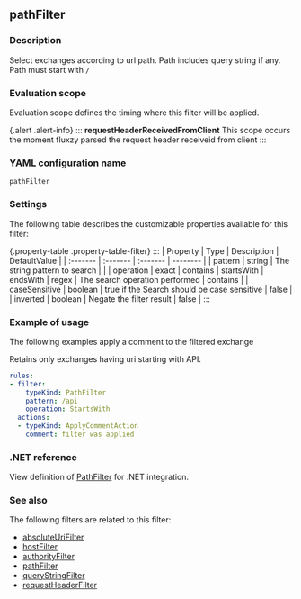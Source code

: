 ## pathFilter

### Description

Select exchanges according to url path. Path includes query string if any. Path must start with `/`

### Evaluation scope

Evaluation scope defines the timing where this filter will be applied. 

{.alert .alert-info}
:::
**requestHeaderReceivedFromClient** This scope occurs the moment fluxzy parsed the request header receiveid from client
:::

### YAML configuration name

    pathFilter

### Settings

The following table describes the customizable properties available for this filter: 

{.property-table .property-table-filter}
:::
| Property | Type | Description | DefaultValue |
| :------- | :------- | :------- | -------- |
| pattern | string | The string pattern to search |  |
| operation | exact \| contains \| startsWith \| endsWith \| regex | The search operation performed | contains |
| caseSensitive | boolean | true if the Search should be case sensitive | false |
| inverted | boolean | Negate the filter result | false |
:::

### Example of usage

The following examples apply a comment to the filtered exchange

Retains only exchanges having uri starting with API.

```yaml
rules:
- filter:
    typeKind: PathFilter
    pattern: /api
    operation: StartsWith
  actions:
  - typeKind: ApplyCommentAction
    comment: filter was applied
```


### .NET reference

View definition of [PathFilter](https://docs.fluxzy.io/api/Fluxzy.Rules.Filters.RequestFilters.PathFilter.html) for .NET integration.

### See also

The following filters are related to this filter: 

 - [absoluteUriFilter](absoluteUriFilter)
 - [hostFilter](hostFilter)
 - [authorityFilter](authorityFilter)
 - [pathFilter](pathFilter)
 - [queryStringFilter](queryStringFilter)
 - [requestHeaderFilter](requestHeaderFilter)

